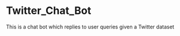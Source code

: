 Twitter_Chat_Bot
================

This is a chat bot which replies to user queries given a Twitter dataset
